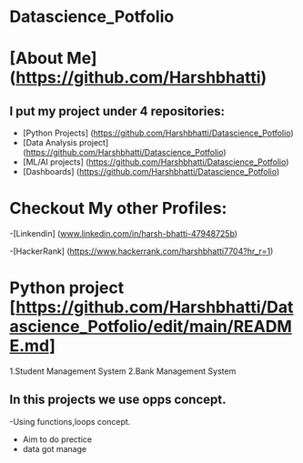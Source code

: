 # Datascience_Potfolio
# [About Me] (https://github.com/Harshbhatti)
## I put my project under 4 repositories:
- [Python Projects] (https://github.com/Harshbhatti/Datascience_Potfolio)
- [Data Analysis project] (https://github.com/Harshbhatti/Datascience_Potfolio)
- [ML/AI projects] (https://github.com/Harshbhatti/Datascience_Potfolio)
- [Dashboards] (https://github.com/Harshbhatti/Datascience_Potfolio)
  
# Checkout My other Profiles:
-[Linkendin] (www.linkedin.com/in/harsh-bhatti-47948725b)

-[HackerRank] (https://www.hackerrank.com/harshbhatti7704?hr_r=1)

# Python project [https://github.com/Harshbhatti/Datascience_Potfolio/edit/main/README.md]
1.Student Management System
2.Bank Management System

## In this projects we use opps concept.
-Using functions,loops concept.
- Aim to do prectice
- data got manage
